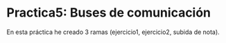 # Practica5: Buses de comunicación
En esta práctica he creado 3 ramas (ejercicio1, ejercicio2, subida de nota).
